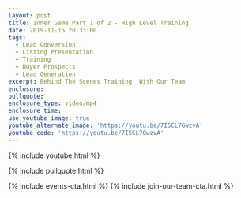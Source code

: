 ```yaml
---
layout: post
title: Inner Game Part 1 of 2 - High Level Training
date: 2019-11-15 20:33:00
tags:
  - Lead Conversion
  - Listing Presentation
  - Training
  - Buyer Prospects
  - Lead Generation
excerpt: Behind The Scenes Training  With Our Team
enclosure:
pullquote:
enclosure_type: video/mp4
enclosure_time:
use_youtube_image: true
youtube_alternate_image: 'https://youtu.be/7I5CL7GwzvA'
youtube_code: 'https://youtu.be/7I5CL7GwzvA'
---
```


{% include youtube.html %}

{% include pullquote.html %}

{% include events-cta.html %} {% include join-our-team-cta.html %}